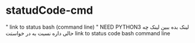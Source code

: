 # statudCode-cmd
" link to status bash (command line) " NEED PYTHON3
لینک بده ببین لینک چه حالی داره نسبت به در خواستت
link to status code bash command line
